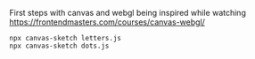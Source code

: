 First steps with canvas and webgl being inspired while watching https://frontendmasters.com/courses/canvas-webgl/

```
npx canvas-sketch letters.js
npx canvas-sketch dots.js
```
